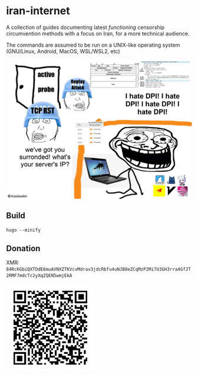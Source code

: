 # iran-internet
A collection of guides documenting latest *functioning* censorship circumvention
methods with a focus on Iran, for a more technical audience.

The commands are assumed to be run on a UNIX-like operating system (GNU/Linux,
Android, MacOS, WSL/WSL2, etc)

<p align="center">
<img src="assets/dpi-meme.jpeg" alt="I-Hate-DPI" width="600"/>
</p>

## Build
`hugo --minify`

## Donation

XMR: `84RcKGbiQXTDdE6muAVNXZTKVcvMdrav3jdcRbfu4uNJB8eZCqMzP2Mi7U3GH3rra4GfJT2RMF7mdcTc2yXqZQEN5wmjEkA`

![Donation Address](assets/donation-address.png)
